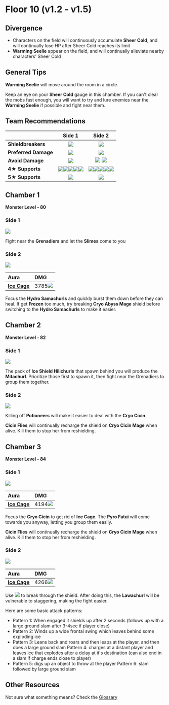 # Floor 10 \(v1.2 - v1.5\)

## Divergence

* Characters on the field will continuously accumulate **Sheer Cold**, and will continually lose HP after Sheer Cold reaches its limit
* **Warming Seelie** appear on the field, and will continually alleviate nearby characters' Sheer Cold

## General Tips

**Warming Seelie** will move around the room in a circle.

Keep an eye on your **Sheer Cold** gauge in this chamber. If you can't clear the mobs fast enough, you will want to try and lure enemies near the **Warming Seelie** if possible and fight near them.



## Team Recommendations

|  | Side 1 | Side 2 |
| :--- | :---: | :---: |
| **Shieldbreakers** | ![](../.gitbook/assets/pyro_small.png) | ![](../.gitbook/assets/pyro_small.png) |
| **Preferred Damage** | ![](../.gitbook/assets/pyro_small.png) | ![](../.gitbook/assets/pyro_small.png) |
| **Avoid Damage** | ![](../.gitbook/assets/cryo_small.png) | ![](../.gitbook/assets/hydro_small.png) ![](../.gitbook/assets/cryo_small.png) |
| **4**★ **Supports** | ![](../.gitbook/assets/ui_avataricon_amber.png)![](../.gitbook/assets/ui_avataricon_bennett.png)![](../.gitbook/assets/ui_avataricon_diona.png)![](../.gitbook/assets/ui_avataricon_xiangling.png)![](../.gitbook/assets/ui_avataricon_xinyan.png) | ![](../.gitbook/assets/ui_avataricon_amber.png)![](../.gitbook/assets/ui_avataricon_bennett.png)![](../.gitbook/assets/ui_avataricon_diona.png)![](../.gitbook/assets/ui_avataricon_xiangling.png)![](../.gitbook/assets/ui_avataricon_xinyan.png) |
| **5**★ **Supports** | ![](../.gitbook/assets/ui_avataricon_venti.png) | ![](../.gitbook/assets/ui_avataricon_jean.png) |

## Chamber 1

**Monster Level - 80**

### Side 1

![](../.gitbook/assets/10-1-1.png)

Fight near the **Grenadiers** and let the **Slimes** come to you

### Side 2

![](../.gitbook/assets/10-1-2.png)

| Aura | DMG |
| :--- | :--- |
| [**Ice Cage**](../mechanics/auras/ice-cage.md) | 3785![](../.gitbook/assets/cryo_small.png) |

Focus the **Hydro Samachurls** and quickly burst them down before they can heal. If get **Frozen** too much, try breaking **Cryo Abyss Mage** shield before switching to the **Hydro Samachurls** to make it easier.

## **Chamber 2**

**Monster Level - 82**

### Side 1

![](../.gitbook/assets/10-2-1.png)

The pack of **Ice Shield Hilichurls** that spawn behind you will produce the **Mitachurl**. Prioritize those first to spawn it, then fight near the Grenadiers to group them together.

### Side 2

![](../.gitbook/assets/10-2-2.png)

Killing off **Potioneers** will make it easier to deal with the **Cryo Cicin**.

**Cicin Flies** will continually recharge the shield on **Cryo Cicin Mage** when alive. Kill them to stop her from reshielding.

## **Chamber 3**

**Monster Level - 84**

### Side 1

![](../.gitbook/assets/10-3-1.png)

| Aura | DMG |
| :--- | :--- |
| [**Ice Cage**](../mechanics/auras/ice-cage.md) | 4194![](../.gitbook/assets/cryo_small.png) |

Focus the **Cryo Cicin** to get rid of **Ice Cage**. The **Pyro Fatui** will come towards you anyway, letting you group them easily.

**Cicin Flies** will continually recharge the shield on **Cryo Cicin Mage** when alive. Kill them to stop her from reshielding.

### Side 2

![](../.gitbook/assets/10-3-2.png)

| Aura | DMG |
| :--- | :--- |
| [**Ice Cage**](../mechanics/auras/ice-cage.md) | 4266![](../.gitbook/assets/cryo_small.png) |

Use ![](../.gitbook/assets/pyro_small.png) to break through the shield. After doing this, the **Lawachurl** will be vulnerable to staggering, making the fight easier.

Here are some basic attack patterns:

* Pattern 1: When engaged it shields up after 2 seconds \(follows up with a large ground slam after 3-4sec if player close\)
* Pattern 2: Winds up a wide frontal swing which leaves behind some exploding ice
* Pattern 3: Leans back and roars and then leaps at the player, and then does a large ground slam Pattern 4: charges at a distant player and leaves ice that explodes after a delay at it's destination \(can also end in a slam if charge ends close to player\)
* Pattern 5: digs up an object to throw at the player Pattern 6: slam followed by large ground slam

## Other Resources

Not sure what something means? Check the [Glossary](../floors/glossary.md)

